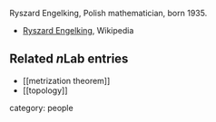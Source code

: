 Ryszard Engelking, Polish mathematician, born 1935.


* [Ryszard Engelking](https://en.wikipedia.org/wiki/Ryszard_Engelking), Wikipedia

## Related $n$Lab entries

* [[metrization theorem]]
* [[topology]]

category: people